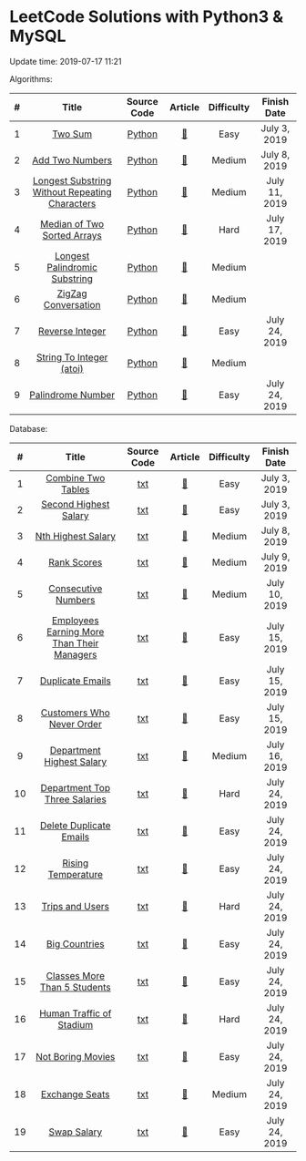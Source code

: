 # LeetCode Solutions with Python3 & MySQL
Update time:  2019-07-17 11:21 <br>

Algorithms: <br>

| # | Title | Source Code | Article | Difficulty | Finish Date |
|:---:|:---:|:---:|:---:|:---:|:---:|
|1|[Two Sum](https://leetcode.com/problems/two-sum)|[Python](https://github.com/iamyuqi/LeetCode/blob/master/Algorithms/001_two_sum.py)|[:bookmark_tabs:](https://leetcode.com/articles/two-sum/)|Easy|July 3, 2019
|2|[Add Two Numbers](https://leetcode.com/problems/add-two-numbers)|[Python](https://github.com/iamyuqi/LeetCode/blob/master/Algorithms/002_add_two_numbers.py)|[:bookmark_tabs:](https://leetcode.com/articles/add-two-numbers/)|Medium|July 8, 2019
|3|[Longest Substring Without Repeating Characters](https://leetcode.com/problems/longest-substring-without-repeating-characters/)|[Python](https://github.com/iamyuqi/LeetCode/blob/master/Algorithms/003_longest_substring_without_repeating_characters.py)|[:bookmark_tabs:](https://leetcode.com/articles/longest-substring-without-repeating-characters/)|Medium|July 11, 2019
|4|[Median of Two Sorted Arrays](https://leetcode.com/problems/median-of-two-sorted-arrays/)|[Python](https://github.com/iamyuqi/LeetCode/blob/master/Algorithms/004_median_of_two_sorted_arrays.py)|[:bookmark_tabs:](https://leetcode.com/articles/median-of-two-sorted-arrays/)|Hard|July 17, 2019
|5|[Longest Palindromic Substring](https://leetcode.com/problems/longest-palindromic-substring/)|[Python](https://github.com/iamyuqi/LeetCode/blob/master/Algorithms/005_longest_palindromic_substring.py)|[:bookmark_tabs:](https://leetcode.com/articles/longest-palindromic-substring/)|Medium|
|6|[ZigZag Conversation](https://leetcode.com/problems/zigzag-conversion/)|[Python](https://github.com/iamyuqi/LeetCode/blob/master/Algorithms/006_zigzag_conversation.py)|[:bookmark_tabs:](https://leetcode.com/articles/zigzag-conversion/)|Medium|
|7|[Reverse Integer](https://leetcode.com/problems/reverse-integer/)|[Python](https://github.com/iamyuqi/LeetCode/blob/master/Algorithms/007_reverse_integer.py)|[:bookmark_tabs:](https://leetcode.com/articles/reverse-integer/)|Easy|July 24, 2019
|8|[String To Integer (atoi)](https://leetcode.com/problems/string-to-integer-atoi/)|[Python](https://github.com/iamyuqi/LeetCode/blob/master/Algorithms/008_string_to_integer.py)|[:bookmark_tabs:]()|Medium|
|9|[Palindrome Number](https://leetcode.com/problems/palindrome-number/)|[Python](https://github.com/iamyuqi/LeetCode/blob/master/Algorithms/009_palindrome_number.py)|[:bookmark_tabs:](https://leetcode.com/articles/palindrome-number/)|Easy|July 24, 2019


Database: <br>

| # | Title | Source Code | Article | Difficulty | Finish Date |
|:---:|:---:|:---:|:---:|:---:|:---:|
|1|[Combine Two Tables](https://leetcode.com/problems/combine-two-tables/)|[txt](https://github.com/iamyuqi/LeetCode/blob/master/Database/175_combine_two_tables)|[:bookmark_tabs:](https://leetcode.com/articles/combine-two-tables/)|Easy|July 3, 2019
|2|[Second Highest Salary](https://leetcode.com/problems/second-highest-salary/)|[txt](https://github.com/iamyuqi/LeetCode/blob/master/Database/176_second_highest_salary)|[:bookmark_tabs:](https://leetcode.com/articles/second-highest-salary/)|Easy|July 3, 2019
|3|[Nth Highest Salary](https://leetcode.com/problems/nth-highest-salary/)|[txt](https://github.com/iamyuqi/LeetCode/blob/master/Database/177_nth_highest_salary)|[:bookmark_tabs:]()|Medium|July 8, 2019
|4|[Rank Scores](https://leetcode.com/problems/rank-scores/)|[txt](https://github.com/iamyuqi/LeetCode/blob/master/Database/178_rank_scores)|[:bookmark_tabs:]()|Medium|July 9, 2019
|5|[Consecutive Numbers](https://leetcode.com/problems/consecutive-numbers/)|[txt](https://github.com/iamyuqi/LeetCode/blob/master/Database/180_consecutive_numbers)|[:bookmark_tabs:](https://leetcode.com/articles/consecutive-numbers/)|Medium|July 10, 2019
|6|[Employees Earning More Than Their Managers](https://leetcode.com/problems/employees-earning-more-than-their-managers/)|[txt](https://github.com/iamyuqi/LeetCode/blob/master/Database/181_employees_earning_more_than_their_managers)|[:bookmark_tabs:](https://leetcode.com/articles/employees-earning-more-than-their-managers/)|Easy|July 15, 2019
|7|[Duplicate Emails](https://leetcode.com/problems/duplicate-emails/)|[txt](https://github.com/iamyuqi/LeetCode/blob/master/Database/182_duplicate_emails)|[:bookmark_tabs:](https://leetcode.com/articles/duplicate-emails/)|Easy|July 15, 2019
|8|[Customers Who Never Order](https://leetcode.com/problems/customers-who-never-order/)|[txt](https://github.com/iamyuqi/LeetCode/blob/master/Database/183_customers_who_never_order)|[:bookmark_tabs:](https://leetcode.com/articles/customers-who-never-order/)|Easy|July 15, 2019
|9|[Department Highest Salary](https://leetcode.com/problems/department-highest-salary/)|[txt](https://github.com/iamyuqi/LeetCode/blob/master/Database/184_department_highest_salary)|[:bookmark_tabs:](https://leetcode.com/articles/department-highest-salary/)|Medium|July 16, 2019
|10|[Department Top Three Salaries](https://leetcode.com/problems/department-top-three-salaries/)|[txt](https://github.com/iamyuqi/LeetCode/blob/master/Database/185_department_top_three_salary)|[:bookmark_tabs:](https://leetcode.com/articles/department-top-three-salaries/)|Hard|July 24, 2019
|11|[Delete Duplicate Emails](https://leetcode.com/problems/delete-duplicate-emails/)|[txt](https://github.com/iamyuqi/LeetCode/blob/master/Database/196_delete_duplicate_emails)|[:bookmark_tabs:](https://leetcode.com/articles/delete-duplicate-emails/)|Easy|July 24, 2019
|12|[Rising Temperature](https://leetcode.com/problems/rising-temperature/)|[txt](https://github.com/iamyuqi/LeetCode/blob/master/Database/197_rising_temperature)|[:bookmark_tabs:](https://leetcode.com/articles/rising-temperature/)|Easy|July 24, 2019
|13|[Trips and Users](https://leetcode.com/problems/trips-and-users/)|[txt](https://github.com/iamyuqi/LeetCode/blob/master/Database/262_trips&users)|[:bookmark_tabs:]()|Hard|July 24, 2019
|14|[Big Countries](https://leetcode.com/problems/big-countries/)|[txt](https://github.com/iamyuqi/LeetCode/blob/master/Database/595_big_countries)|[:bookmark_tabs:](https://leetcode.com/articles/big-countries/)|Easy|July 24, 2019
|15|[Classes More Than 5 Students](https://leetcode.com/problems/classes-more-than-5-students/)|[txt](https://github.com/iamyuqi/LeetCode/blob/master/Database/596_classes_more_than_5_students)|[:bookmark_tabs:](https://leetcode.com/articles/classes-more-than-5-students/)|Easy|July 24, 2019
|16|[Human Traffic of Stadium](https://leetcode.com/problems/human-traffic-of-stadium/)|[txt](https://github.com/iamyuqi/LeetCode/blob/master/Database/601_human_traffic_of_stadium)|[:bookmark_tabs:](https://leetcode.com/articles/human-traffic-of-stadium/)|Hard|July 24, 2019
|17|[Not Boring Movies](https://leetcode.com/problems/not-boring-movies/)|[txt](https://github.com/iamyuqi/LeetCode/blob/master/Database/620_not_boring_movies)|[:bookmark_tabs:](https://leetcode.com/articles/not-boring-movies/)|Easy|July 24, 2019
|18|[Exchange Seats](https://leetcode.com/problems/exchange-seats/)|[txt](https://github.com/iamyuqi/LeetCode/blob/master/Database/626_exchange_seats)|[:bookmark_tabs:](https://leetcode.com/articles/exchange-seats/)|Medium|July 24, 2019
|19|[Swap Salary](https://leetcode.com/problems/swap-salary/)|[txt](https://github.com/iamyuqi/LeetCode/blob/master/Database/627_swap_salary)|[:bookmark_tabs:](https://leetcode.com/articles/swap-salary/)|Easy|July 24, 2019



